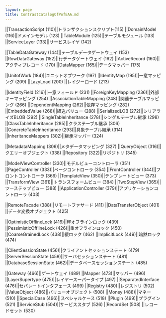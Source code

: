 ```yaml
---
layout: page
title: ContrastCatalogOfPofEAA.md
---
```


||TransactionScript (110)||トランザクションスクリプト(115)
||DomainModel (116)||ドメインモデル (123)
||TableModule (125)||テーブルモジュール (133)
||ServiceLayer (133)||サービスレイヤ (142) 





||TableDataGateway (144)||テーブルデータゲートウェイ (153)
||RowDataGateway (152)||行データゲートウェイ (162)
||ActiveRecord (160)||アクティブレコード (170)
||DataMapper (165)||データマッパー (175)

||UnitofWork (184)||ユニットオブワーク (197)
||IdentityMap (195)||一意マッピング (209)
||LazyLoad (200) ||レイジーロード (213) 

||IdentityField (216)||一意フィールド (231)
||ForeignKeyMapping (236)||外部キーマッピング (254)
||AssociationTableMapping (248)||関連テーブルマッピング (266)
||DependentMapping (262)||依存マッピング (282)
||EmbeddedValue (268)||組込バリュー (288)
||SerializedLOB (272)||シリアライズBLOB (292)
||SingleTableInheritance (278)||シングルテーブル継承 (298)
||ClassTableInheritance (285)||クラステーブル継承 (306)
||ConcreteTableInheritance (293)||具象テーブル継承 (314)
||InheritanceMappers (302)||継承マッパー (324)

||MetadataMapping (306)||メタデータマッピング (327)
||QueryObject (316)||クエリーオブジェクト (338)
||Repository (322)||リポジトリ (345)

||ModelViewController (330)||モデルビューコントローラ (351)
||PageController (333)||ページコントローラ (354)
||FrontController (344)||フロントコントローラ (366)
||TemplateView (350)||テンプレートビュー (373)
||TransformView (361)||トランスフォームビュー (384)
||TwoStepView (365)||ツーステップビュー (388)
||ApplicationController (379)||アプリケーションコントローラ (403)

||RemoteFacade (388)||リモートファサード (411)
||DataTransferObject (401) ||データ変換オブジェクト (425) 

||OptimisticOfflineLock (416)||軽オフラインロック (439)
||PessimisticOfflineLock (426)||重オフラインロック (450)
||CoarseGrainedLock (438)||緩ロック (462)
||ImplicitLock (449)||暗黙ロック (474)

||ClientSessionState (456)||クライアントセッションステート (479)
||ServerSessionState (458)||サーバセッションステート (481)
||DatabaseSessionState (462)||データベースセッションステート (485)

||Gateway (466)||ゲートウェイ (489)
||Mapper (473)||マッパー (496)
||LayerSupertype (475)||レイヤースーパータイプ (497)
||SeparatedInterface (476)||セパレートインタフェース (499)
||Registry (480)||レジストリ (502)
||ValueObject (486)||バリューオブジェクト (508)
||Money (488)||マネー (510)
||SpecialCase (496)||スペシャルケース (518)
||Plugin (499)||プラグイン (521)
||ServiceStub (504)||サービススタブ (526)
||RecordSet (508) ||レコードセット (530) 
